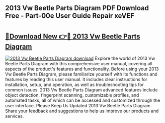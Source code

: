 ## 2013 Vw Beetle Parts Diagram PDF Download Free - Part-00e User Guide Repair xeVEF

# <h2><a href="http://dfqu0bd.blite.top/?on=2013+Vw+Beetle+Parts+Diagram">🔗Download New 👉🔴 2013 Vw Beetle Parts Diagram</a></h2>

[![2013 Vw Beetle Parts Diagram download](https://i.imgur.com/lujVjoI.png)](http://dfqu0bd.blite.top/?on=2013+Vw+Beetle+Parts+Diagram)
Explore the world of 2013 Vw Beetle Parts Diagram with this comprehensive user manual, covering all aspects of the product's features and functionality. Before using your 2013 Vw Beetle Parts Diagram, please familiarize yourself with its functions and features by reading this user manual. It includes clear instructions for installation, setup, and operation, as well as troubleshooting tips for common issues. 2013 Vw Beetle Parts Diagram advanced features include object detection, fingerprint scanning, customizable profiles, and automated tasks, all of which can be accessed and customized through the user interface. Please Keep Us Updated 2013 Vw Beetle Parts Diagram. Share your feedback and suggestions to help us improve our products and services.
